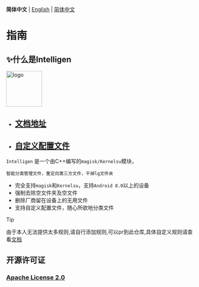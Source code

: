 **简体中文** | [English](README_EN.md) | [简体中文](README.md) 

# 指南

## ✨什么是Intelligen


<img src="https://intelligent.nightrainmilkyway.cn/刻晴.png" style="width: 96px;" alt="logo">

* ## [文档地址](https://intelligent.nightrainmilkyway.cn)

* ## [自定义配置文件](https://intelligent.nightrainmilkyway.cn/demo/)

`Intelligen` 是一个由C++编写的`magisk/Kernelsu`模块，

`智能分类管理文件，重定向第三方文件，干掉lg文件夹`

* 完全支持`magisk`和`Kernelsu`，支持`Android 8.0`以上的设备
* 强制去除空文件夹及空文件
* 删除厂商留在设备上的无用文件
* 支持自定义配置文件，随心所欲地分类文件

> [!TIP]
> 由于本人无法提供太多规则,请自行添加规则,可以pr到此仓库,具体自定义规则请查看[文档](https://intelligent.nightrainmilkyway.cn)


## 开源许可证
### [Apache License 2.0](https://github.com/NightRainMilkyWay/intelligent/blob/master/LICENSE)
